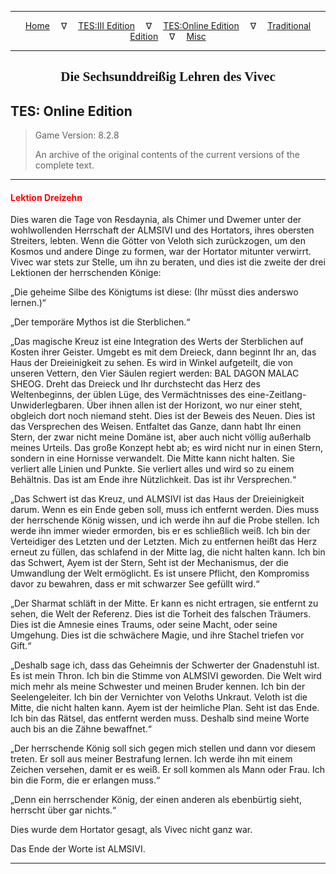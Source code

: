 
---

<!-- Jekyll Page Links -->

<center>
<a href="../../../../index.html">Home</a>
&emsp;&nabla;&emsp;
<a href="../../../index-tes3.html">TES:III Edition</a>
&emsp;&nabla;&emsp;
<a href="../../../index-teso.html">TES:Online Edition</a>
&emsp;&nabla;&emsp;
<a href="../../../index-traditional.html">Traditional Edition</a>
&emsp;&nabla;&emsp;
<a href="../../../index-misc.html">Misc</a>
</center>

<!-- Markdown Body Below: -->

---

<center>
<h2><span style="font-family:Georgia">Die Sechsunddreißig Lehren des Vivec</span></h2>
</center>

## TES: Online Edition

> Game Version: 8.2.8
>
> An archive of the original contents of the current versions of the complete text.

---

#### <span style="color:red">Lektion Dreizehn</span>

Dies waren die Tage von Resdaynia, als Chimer und Dwemer unter der wohlwollenden Herrschaft der ALMSIVI und des Hortators, ihres obersten Streiters, lebten. Wenn die Götter von Veloth sich zurückzogen, um den Kosmos und andere Dinge zu formen, war der Hortator mitunter verwirrt. Vivec war stets zur Stelle, um ihn zu beraten, und dies ist die zweite der drei Lektionen der herrschenden Könige:

„Die geheime Silbe des Königtums ist diese: (Ihr müsst dies anderswo lernen.)“

„Der temporäre Mythos ist die Sterblichen.“

„Das magische Kreuz ist eine Integration des Werts der Sterblichen auf Kosten ihrer Geister. Umgebt es mit dem Dreieck, dann beginnt Ihr an, das Haus der Dreieinigkeit zu sehen. Es wird in Winkel aufgeteilt, die von unseren Vettern, den Vier Säulen regiert werden: BAL DAGON MALAC SHEOG. Dreht das Dreieck und Ihr durchstecht das Herz des Weltenbeginns, der üblen Lüge, des Vermächtnisses des eine-Zeitlang-Unwiderlegbaren. Über ihnen allen ist der Horizont, wo nur einer steht, obgleich dort noch niemand steht. Dies ist der Beweis des Neuen. Dies ist das Versprechen des Weisen. Entfaltet das Ganze, dann habt Ihr einen Stern, der zwar nicht meine Domäne ist, aber auch nicht völlig außerhalb meines Urteils. Das große Konzept hebt ab; es wird nicht nur in einen Stern, sondern in eine Hornisse verwandelt. Die Mitte kann nicht halten. Sie verliert alle Linien und Punkte. Sie verliert alles und wird so zu einem Behältnis. Das ist am Ende ihre Nützlichkeit. Das ist ihr Versprechen.“

„Das Schwert ist das Kreuz, und ALMSIVI ist das Haus der Dreieinigkeit darum. Wenn es ein Ende geben soll, muss ich entfernt werden. Dies muss der herrschende König wissen, und ich werde ihn auf die Probe stellen. Ich werde ihn immer wieder ermorden, bis er es schließlich weiß. Ich bin der Verteidiger des Letzten und der Letzten. Mich zu entfernen heißt das Herz erneut zu füllen, das schlafend in der Mitte lag, die nicht halten kann. Ich bin das Schwert, Ayem ist der Stern, Seht ist der Mechanismus, der die Umwandlung der Welt ermöglicht. Es ist unsere Pflicht, den Kompromiss davor zu bewahren, dass er mit schwarzer See gefüllt wird.“

„Der Sharmat schläft in der Mitte. Er kann es nicht ertragen, sie entfernt zu sehen, die Welt der Referenz. Dies ist die Torheit des falschen Träumers. Dies ist die Amnesie eines Traums, oder seine Macht, oder seine Umgehung. Dies ist die schwächere Magie, und ihre Stachel triefen vor Gift.“

„Deshalb sage ich, dass das Geheimnis der Schwerter der Gnadenstuhl ist. Es ist mein Thron. Ich bin die Stimme von ALMSIVI geworden. Die Welt wird mich mehr als meine Schwester und meinen Bruder kennen. Ich bin der Seelengeleiter. Ich bin der Vernichter von Veloths Unkraut. Veloth ist die Mitte, die nicht halten kann. Ayem ist der heimliche Plan. Seht ist das Ende. Ich bin das Rätsel, das entfernt werden muss. Deshalb sind meine Worte auch bis an die Zähne bewaffnet.“

„Der herrschende König soll sich gegen mich stellen und dann vor diesem treten. Er soll aus meiner Bestrafung lernen. Ich werde ihn mit einem Zeichen versehen, damit er es weiß. Er soll kommen als Mann oder Frau. Ich bin die Form, die er erlangen muss.“

„Denn ein herrschender König, der einen anderen als ebenbürtig sieht, herrscht über gar nichts.“

Dies wurde dem Hortator gesagt, als Vivec nicht ganz war.

Das Ende der Worte ist ALMSIVI.

---
